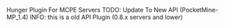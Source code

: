 Hunger Plugin For MCPE Servers
TODO:
Update To New API (PocketMine-MP_1.4)
INFO: this is a old API Plugin (0.8.x servers and lower)
